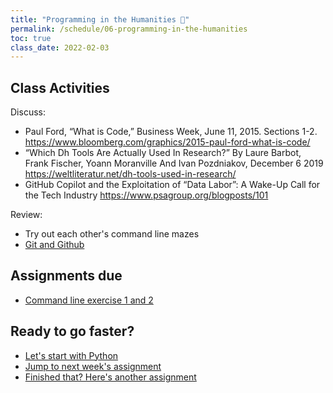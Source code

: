 ```yaml
---
title: "Programming in the Humanities 👾"
permalink: /schedule/06-programming-in-the-humanities
toc: true
class_date: 2022-02-03
---
```


## Class Activities

Discuss:

- Paul Ford, “What is Code,” Business Week, June 11, 2015. Sections 1-2. <https://www.bloomberg.com/graphics/2015-paul-ford-what-is-code/>
- “Which Dh Tools Are Actually Used In Research?” By Laure Barbot, Frank Fischer, Yoann Moranville And Ivan Pozdniakov, December 6 2019 <https://weltliteratur.net/dh-tools-used-in-research/>
- GitHub Copilot and the Exploitation of “Data Labor”: A Wake-Up Call for the Tech Industry <https://www.psagroup.org/blogposts/101>

Review:

- Try out each other's command line mazes
- [Git and Github]({{site.baseurl}}materials/intro-python-git/01-git-github)

## Assignments due

- [Command line exercise 1 and 2]({{site.baseurl}}/materials/getting-started/02-command-line#command-line-assignment)  


## Ready to go faster?

- [Let's start with Python]({{site.baseurl}}/materials/intro-python-git/02-beginning-python)
- [Jump to next week's assignment]({{site.baseurl}}/materials/intro-python-git/06-python-assignment)
- [Finished that? Here's another assignment]({{site.baseurl}}/materials/advanced-python/04-python-assignment)
